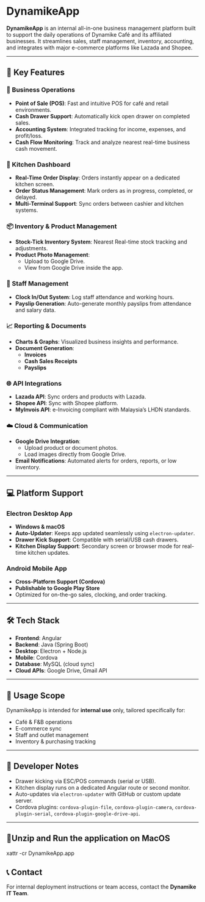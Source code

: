 # DynamikeApp

**DynamikeApp** is an internal all-in-one business management platform built to support the daily operations of Dynamike Café and its affiliated businesses. It streamlines sales, staff management, inventory, accounting, and integrates with major e-commerce platforms like Lazada and Shopee.

---

## 🚀 Key Features

### 🔧 Business Operations
- **Point of Sale (POS)**: Fast and intuitive POS for café and retail environments.
- **Cash Drawer Support**: Automatically kick open drawer on completed sales.
- **Accounting System**: Integrated tracking for income, expenses, and profit/loss.
- **Cash Flow Monitoring**: Track and analyze nearest real-time business cash movement.

### 🍳 Kitchen Dashboard
- **Real-Time Order Display**: Orders instantly appear on a dedicated kitchen screen.
- **Order Status Management**: Mark orders as in progress, completed, or delayed.
- **Multi-Terminal Support**: Sync orders between cashier and kitchen systems.

### 📦 Inventory & Product Management
- **Stock-Tick Inventory System**: Nearest Real-time stock tracking and adjustments.
- **Product Photo Management**:
  - Upload to Google Drive.
  - View from Google Drive inside the app.

### 👥 Staff Management
- **Clock In/Out System**: Log staff attendance and working hours.
- **Payslip Generation**: Auto-generate monthly payslips from attendance and salary data.

### 📈 Reporting & Documents
- **Charts & Graphs**: Visualized business insights and performance.
- **Document Generation**:
  - **Invoices**
  - **Cash Sales Receipts**
  - **Payslips**

### 🌐 API Integrations
- **Lazada API**: Sync orders and products with Lazada.
- **Shopee API**: Sync with Shopee platform.
- **MyInvois API**: e-Invoicing compliant with Malaysia’s LHDN standards.

### ☁️ Cloud & Communication
- **Google Drive Integration**: 
  - Upload product or document photos.
  - Load images directly from Google Drive.
- **Email Notifications**: Automated alerts for orders, reports, or low inventory.

---

## 💻 Platform Support

### Electron Desktop App
- **Windows & macOS**
- **Auto-Updater**: Keeps app updated seamlessly using `electron-updater`.
- **Drawer Kick Support**: Compatible with serial/USB cash drawers.
- **Kitchen Display Support**: Secondary screen or browser mode for real-time kitchen updates.

### Android Mobile App
- **Cross-Platform Support (Cordova)**
- **Publishable to Google Play Store**
- Optimized for on-the-go sales, clocking, and order tracking.

---

## 🛠️ Tech Stack

- **Frontend**: Angular
- **Backend**: Java (Spring Boot)
- **Desktop**: Electron + Node.js
- **Mobile**: Cordova 
- **Database**: MySQL (cloud sync)
- **Cloud APIs**: Google Drive, Gmail API

---

## 🏢 Usage Scope

DynamikeApp is intended for **internal use** only, tailored specifically for:
- Café & F&B operations
- E-commerce sync
- Staff and outlet management
- Inventory & purchasing tracking

---

## 🔧 Developer Notes

- Drawer kicking via ESC/POS commands (serial or USB).
- Kitchen display runs on a dedicated Angular route or second monitor.
- Auto-updates via `electron-updater` with GitHub or custom update server.
- Cordova plugins: `cordova-plugin-file`, `cordova-plugin-camera`, `cordova-plugin-serial`, `cordova-plugin-google-drive-api`.

---

## 🔧Unzip and Run the application on MacOS
xattr -cr DynamikeApp.app

## 📞 Contact

For internal deployment instructions or team access, contact the **Dynamike IT Team**.

